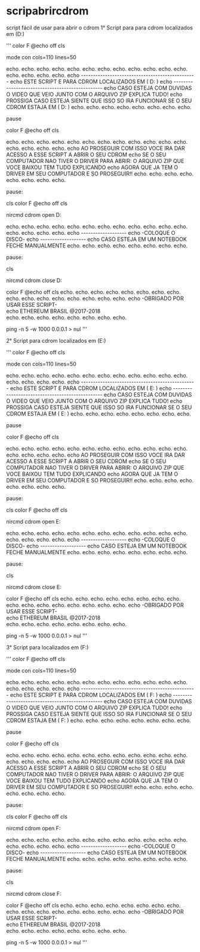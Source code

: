 # scripabrircdrom
script fácil de usar para abrir o cdrom
1° Script para para cdrom localizados em (D:)

'''
color F
@echo off
cls

mode con cols=110 lines=50

echo.
echo.
echo.
echo.
echo.
echo.
echo.
echo.
echo.
echo.
echo.
echo.
echo.
echo.
echo.
echo.
echo                              ------------------------------------------------
echo                               ESTE SCRIPT E PARA CDROM LOCALIZADOS EM ( D: )
echo                              ------------------------------------------------
echo               CASO ESTEJA COM DUVIDAS O VIDEO QUE VEIO JUNTO COM O ARQUIVO ZIP EXPLICA TUDO!
echo            PROSSIGA CASO ESTEJA SIENTE QUE ISSO SO IRA FUNCIONAR SE O SEU CDROM ESTAJA EM ( D: )
echo.
echo.
echo.
echo.
echo.
echo.
echo.
echo.

pause

color F
@echo off
cls

echo.
echo.
echo.
echo.
echo.
echo.
echo.
echo.
echo.
echo.
echo.
echo.
echo.
echo.
echo.
echo.
echo                    AO PROSEGUIR COM ISSO VOCE IRA DAR ACESSO A ESSE SCRIPT A ABRIR O SEU CDROM
echo       SE O SEU COMPUTADOR NAO TIVER O DRIVER PARA ABRIR: O ARQUIVO ZIP QUE VOCE BAIXOU TEM TUDO EXPLICANDO
echo                         AGORA QUE JA TEM O DRIVER EM SEU COMPUTADOR E SO PROSEGUIR!!
echo.
echo.
echo.
echo.
echo.
echo.
echo.
echo.

pause:

cls
color F
@echo off
cls

nircmd cdrom open D:

echo.
echo.
echo.
echo.
echo.
echo.
echo.
echo.
echo.
echo.
echo.
echo.
echo.
echo.
echo.
echo.
echo                                                   -------------------
echo                                                    -COLOQUE O DISCO-
echo                                                   -------------------
echo                                         CASO ESTEJA EM UM NOTEBOOK FECHE MANUALMENTE
echo.
echo.
echo.
echo.
echo.
echo.
echo.
echo.

pause:

cls

nircmd cdrom close D:

color F
@echo off
cls
echo.
echo.
echo.
echo.
echo.
echo.
echo.
echo.
echo.
echo.
echo.
echo.
echo.
echo.
echo.
echo.
echo                                            -OBRIGADO POR USAR ESSE SCRIPT-                   
echo                                               ETHEREUM BRASIL @2017-2018                       
echo.
echo.
echo.
echo.
echo.
echo.
echo.
echo.

ping -n 5 -w 1000 0.0.0.1 > nul
'''

2° Script para cdrom localizados em (E:)

'''
color F
@echo off
cls

mode con cols=110 lines=50

echo.
echo.
echo.
echo.
echo.
echo.
echo.
echo.
echo.
echo.
echo.
echo.
echo.
echo.
echo.
echo.
echo                              ------------------------------------------------
echo                               ESTE SCRIPT E PARA CDROM LOCALIZADOS EM ( E: )
echo                              ------------------------------------------------
echo               CASO ESTEJA COM DUVIDAS O VIDEO QUE VEIO JUNTO COM O ARQUIVO ZIP EXPLICA TUDO!
echo            PROSSIGA CASO ESTEJA SIENTE QUE ISSO SO IRA FUNCIONAR SE O SEU CDROM ESTAJA EM ( E: )
echo.
echo.
echo.
echo.
echo.
echo.
echo.
echo.

pause

color F
@echo off
cls

echo.
echo.
echo.
echo.
echo.
echo.
echo.
echo.
echo.
echo.
echo.
echo.
echo.
echo.
echo.
echo.
echo                    AO PROSEGUIR COM ISSO VOCE IRA DAR ACESSO A ESSE SCRIPT A ABRIR O SEU CDROM
echo       SE O SEU COMPUTADOR NAO TIVER O DRIVER PARA ABRIR: O ARQUIVO ZIP QUE VOCE BAIXOU TEM TUDO EXPLICANDO
echo                         AGORA QUE JA TEM O DRIVER EM SEU COMPUTADOR E SO PROSEGUIR!!
echo.
echo.
echo.
echo.
echo.
echo.
echo.
echo.

pause:

cls
color F
@echo off
cls

nircmd cdrom open E:

echo.
echo.
echo.
echo.
echo.
echo.
echo.
echo.
echo.
echo.
echo.
echo.
echo.
echo.
echo.
echo.
echo                                                   -------------------
echo                                                    -COLOQUE O DISCO-
echo                                                   -------------------
echo                                         CASO ESTEJA EM UM NOTEBOOK FECHE MANUALMENTE
echo.
echo.
echo.
echo.
echo.
echo.
echo.
echo.

pause:

cls

nircmd cdrom close E:

color F
@echo off
cls
echo.
echo.
echo.
echo.
echo.
echo.
echo.
echo.
echo.
echo.
echo.
echo.
echo.
echo.
echo.
echo.
echo                                            -OBRIGADO POR USAR ESSE SCRIPT-                   
echo                                               ETHEREUM BRASIL @2017-2018                       
echo.
echo.
echo.
echo.
echo.
echo.
echo.
echo.

ping -n 5 -w 1000 0.0.0.1 > nul
'''

3° Script para localizados em (F:)

'''
color F
@echo off
cls

mode con cols=110 lines=50

echo.
echo.
echo.
echo.
echo.
echo.
echo.
echo.
echo.
echo.
echo.
echo.
echo.
echo.
echo.
echo.
echo                              ------------------------------------------------
echo                               ESTE SCRIPT E PARA CDROM LOCALIZADOS EM ( F: )
echo                              ------------------------------------------------
echo               CASO ESTEJA COM DUVIDAS O VIDEO QUE VEIO JUNTO COM O ARQUIVO ZIP EXPLICA TUDO!
echo            PROSSIGA CASO ESTEJA SIENTE QUE ISSO SO IRA FUNCIONAR SE O SEU CDROM ESTAJA EM ( F: )
echo.
echo.
echo.
echo.
echo.
echo.
echo.
echo.

pause

color F
@echo off
cls

echo.
echo.
echo.
echo.
echo.
echo.
echo.
echo.
echo.
echo.
echo.
echo.
echo.
echo.
echo.
echo.
echo                    AO PROSEGUIR COM ISSO VOCE IRA DAR ACESSO A ESSE SCRIPT A ABRIR O SEU CDROM
echo       SE O SEU COMPUTADOR NAO TIVER O DRIVER PARA ABRIR: O ARQUIVO ZIP QUE VOCE BAIXOU TEM TUDO EXPLICANDO
echo                         AGORA QUE JA TEM O DRIVER EM SEU COMPUTADOR E SO PROSEGUIR!!
echo.
echo.
echo.
echo.
echo.
echo.
echo.
echo.

pause:

cls
color F
@echo off
cls

nircmd cdrom open F:

echo.
echo.
echo.
echo.
echo.
echo.
echo.
echo.
echo.
echo.
echo.
echo.
echo.
echo.
echo.
echo.
echo                                                   -------------------
echo                                                    -COLOQUE O DISCO-
echo                                                   -------------------
echo                                         CASO ESTEJA EM UM NOTEBOOK FECHE MANUALMENTE
echo.
echo.
echo.
echo.
echo.
echo.
echo.
echo.

pause:

cls

nircmd cdrom close F:

color F
@echo off
cls
echo.
echo.
echo.
echo.
echo.
echo.
echo.
echo.
echo.
echo.
echo.
echo.
echo.
echo.
echo.
echo.
echo                                            -OBRIGADO POR USAR ESSE SCRIPT-                   
echo                                               ETHEREUM BRASIL @2017-2018                       
echo.
echo.
echo.
echo.
echo.
echo.
echo.
echo.

ping -n 5 -w 1000 0.0.0.1 > nul
'''

